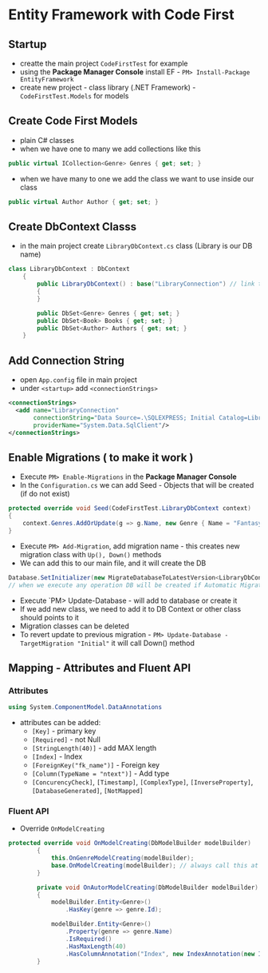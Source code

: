 # Entity Framework with Code First

## Startup
- creatte the main project `CodeFirstTest` for example
- using the **Package Manager Console** install EF - `PM> Install-Package EntityFramework`
- create new project - class library (.NET Framework) - `CodeFirstTest.Models` for models

## Create Code First Models
- plain C# classes
- when we have one to many we add collections like this
```c#
public virtual ICollection<Genre> Genres { get; set; }
```
- when we have many to one we add the class we want to use inside our class
```c#
public virtual Author Author { get; set; }
```

## Create DbContext Classs
- in the main project create `LibraryDbContext.cs` class (Library is our DB name)
```c#
class LibraryDbContext : DbContext
    {
        public LibraryDbContext() : base("LibraryConnection") // link to the connection string
        {
        }

        public DbSet<Genre> Genres { get; set; }
        public DbSet<Book> Books { get; set; }
        public DbSet<Author> Authors { get; set; }
    }
```

## Add Connection String
- open `App.config` file in main project
- under `<startup>` add `<connectionStrings>`
```xml
<connectionStrings>
  <add name="LibraryConnection"
       connectionString="Data Source=.\SQLEXPRESS; Initial Catalog=LibraryCF; Integrated Security=True"
       providerName="System.Data.SqlClient"/>
</connectionStrings>
```

## Enable Migrations ( to make it work )
- Execute `PM> Enable-Migrations` in the **Package Manager Console**
- In the `Configuration.cs` we can add Seed - Objects that will be created (if do not exist)
```c#
protected override void Seed(CodeFirstTest.LibraryDbContext context)
{
    context.Genres.AddOrUpdate(g => g.Name, new Genre { Name = "Fantasy" });
}
```
- Execute `PM> Add-Migration`, add migration name - this creates new migration class with `Up(), Down()` methods
- We can add this to our main file, and it will create the DB
```c#
Database.SetInitializer(new MigrateDatabaseToLatestVersion<LibraryDbContext, Configuration>());
// when we execute any operation DB will be created if Automatic Migration is set to true
```
- Execute `PM> Update-Database - will add to database or create it
- If we add new class, we need to add it to DB Context or other class should points to it 
- Migration classes can be deleted
- To revert update to previous migration - `PM> Update-Database -TargetMigration "Initial"` it will call Down() method

## Mapping - Attributes and Fluent API

### Attributes
```c#
using System.ComponentModel.DataAnnotations
```
- attributes can be added:
    - `[Key]` - primary key
    - `[Required]` - not Null
    - `[StringLength(40)]` - add MAX length
    - `[Index]` - Index
    - `[ForeignKey("fk_name")]` - Foreign key
    - `[Column(TypeName = "ntext")]` - Add type
    - `[ConcurencyCheck]`, `[Timestamp]`, `[ComplexType]`, `[InverseProperty]`, `[DatabaseGenerated]`, `[NotMapped]`

### Fluent API
- Override `OnModelCreating`
```c#
protected override void OnModelCreating(DbModelBuilder modelBuilder)
        {
            this.OnGenreModelCreating(modelBuilder);
            base.OnModelCreating(modelBuilder); // always call this at the end
        }

        private void OnAutorModelCreating(DbModelBuilder modelBuilder)
        {
            modelBuilder.Entity<Genre>()
                .HasKey(genre => genre.Id);

            modelBuilder.Entity<Genre>()
                .Property(genre => genre.Name)
                .IsRequired()
                .HasMaxLength(40)
                .HasColumnAnnotation("Index", new IndexAnnotation(new IndexAttribute("IX_Name") { IsUnique = true }));
        }
```